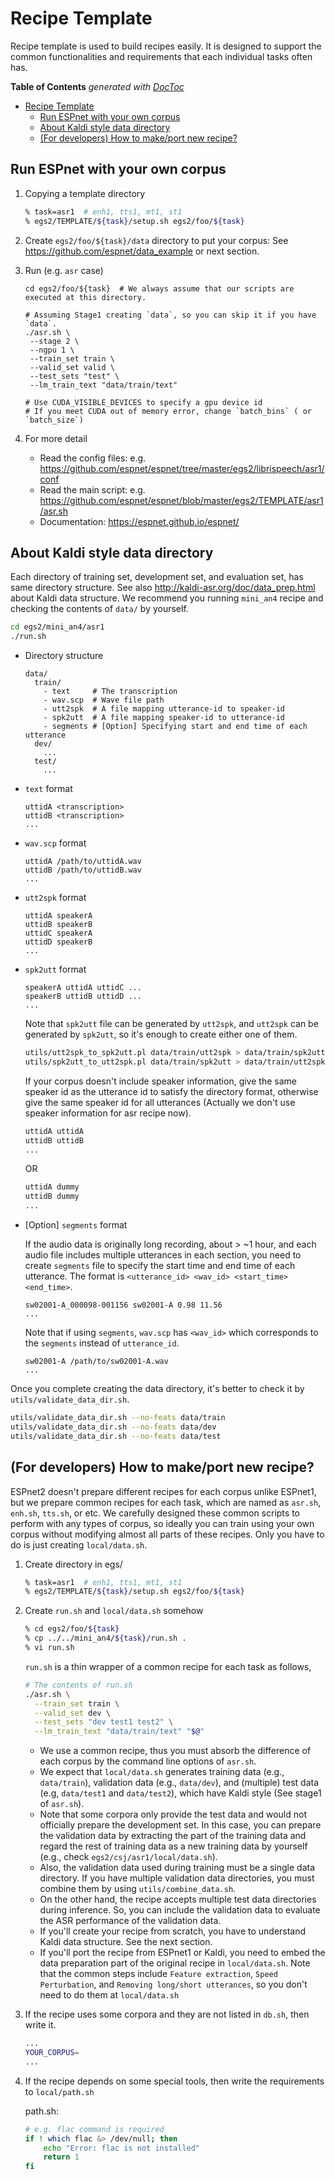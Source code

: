 # Recipe Template
Recipe template is used to build recipes easily.
It is designed to support the common functionalities and requirements that each individual tasks often has.

<!-- generated by doctoc https://github.com/thlorenz/doctoc -->
**Table of Contents**  *generated with [DocToc](https://github.com/thlorenz/doctoc)*

- [Recipe Template](#recipe-template)
  - [Run ESPnet with your own corpus](#run-espnet-with-your-own-corpus)
  - [About Kaldi style data directory](#about-kaldi-style-data-directory)
  - [(For developers) How to make/port new recipe?](#for-developers-how-to-makeport-new-recipe)

## Run ESPnet with your own corpus

1. Copying a template directory
    ```bash
    % task=asr1  # enh1, tts1, mt1, st1
    % egs2/TEMPLATE/${task}/setup.sh egs2/foo/${task}
    ```

1. Create `egs2/foo/${task}/data` directory to put your corpus: See https://github.com/espnet/data_example or next section.
1. Run (e.g. `asr` case)
    ```
    cd egs2/foo/${task}  # We always assume that our scripts are executed at this directory.

    # Assuming Stage1 creating `data`, so you can skip it if you have `data`.
    ./asr.sh \
     --stage 2 \
     --ngpu 1 \
     --train_set train \
     --valid_set valid \
     --test_sets "test" \
     --lm_train_text "data/train/text"

    # Use CUDA_VISIBLE_DEVICES to specify a gpu device id
    # If you meet CUDA out of memory error, change `batch_bins` ( or `batch_size`)
    ```
1. For more detail
    - Read the config files: e.g. https://github.com/espnet/espnet/tree/master/egs2/librispeech/asr1/conf
    - Read the main script: e.g. https://github.com/espnet/espnet/blob/master/egs2/TEMPLATE/asr1/asr.sh
    - Documentation: https://espnet.github.io/espnet/

## About Kaldi style data directory

Each directory of training set, development set, and evaluation set, has same directory structure. See also http://kaldi-asr.org/doc/data_prep.html about Kaldi data structure.
We recommend you running `mini_an4` recipe and checking the contents of `data/` by yourself.

```bash
cd egs2/mini_an4/asr1
./run.sh
```

- Directory structure
    ```
    data/
      train/
        - text     # The transcription
        - wav.scp  # Wave file path
        - utt2spk  # A file mapping utterance-id to speaker-id
        - spk2utt  # A file mapping speaker-id to utterance-id
        - segments # [Option] Specifying start and end time of each utterance
      dev/
        ...
      test/
        ...
    ```

- `text` format
    ```
    uttidA <transcription>
    uttidB <transcription>
    ...
    ```

- `wav.scp` format
    ```
    uttidA /path/to/uttidA.wav
    uttidB /path/to/uttidB.wav
    ...
    ```

- `utt2spk` format
    ```
    uttidA speakerA
    uttidB speakerB
    uttidC speakerA
    uttidD speakerB
    ...
    ```

- `spk2utt` format
    ```
    speakerA uttidA uttidC ...
    speakerB uttidB uttidD ...
    ...
    ```

    Note that `spk2utt` file can be generated by `utt2spk`, and `utt2spk` can be generated by `spk2utt`, so it's enough to create either one of them.

    ```bash
    utils/utt2spk_to_spk2utt.pl data/train/utt2spk > data/train/spk2utt
    utils/spk2utt_to_utt2spk.pl data/train/spk2utt > data/train/utt2spk
    ```

    If your corpus doesn't include speaker information, give the same speaker id as the utterance id to satisfy the directory format, otherwise give the same speaker id for all utterances (Actually we don't use speaker information for asr recipe now).

    ```bash
    uttidA uttidA
    uttidB uttidB
    ...
    ```

    OR

    ```bash
    uttidA dummy
    uttidB dummy
    ...
    ```

- [Option] `segments` format

    If the audio data is originally long recording, about > ~1 hour, and each audio file includes multiple utterances in each section, you need to create `segments` file to specify the start time and end time of each utterance. The format is `<utterance_id> <wav_id> <start_time> <end_time>`.

    ```
    sw02001-A_000098-001156 sw02001-A 0.98 11.56
    ...
    ```

    Note that if using `segments`, `wav.scp` has `<wav_id>` which corresponds to the `segments` instead of `utterance_id`.

    ```
    sw02001-A /path/to/sw02001-A.wav
    ...
    ```

Once you complete creating the data directory, it's better to check it by `utils/validate_data_dir.sh`.

```bash
utils/validate_data_dir.sh --no-feats data/train
utils/validate_data_dir.sh --no-feats data/dev
utils/validate_data_dir.sh --no-feats data/test
```


## (For developers) How to make/port new recipe?

ESPnet2 doesn't prepare different recipes for each corpus unlike ESPnet1, but we prepare common recipes for each task, which are named as `asr.sh`, `enh.sh`, `tts.sh`, or etc. We carefully designed these common scripts to perform with any types of corpus, so ideally you can train using your own corpus without modifying almost all parts of these recipes. Only you have to do is just creating `local/data.sh`.


1. Create directory in egs/
    ```bash
    % task=asr1  # enh1, tts1, mt1, st1
    % egs2/TEMPLATE/${task}/setup.sh egs2/foo/${task}
    ```

1. Create `run.sh` and `local/data.sh` somehow
    ```bash
    % cd egs2/foo/${task}
    % cp ../../mini_an4/${task}/run.sh .
    % vi run.sh
    ```

    `run.sh` is a thin wrapper of a common recipe for each task as follows,

    ```bash
    # The contents of run.sh
    ./asr.sh \
      --train_set train \
      --valid_set dev \
      --test_sets "dev test1 test2" \
      --lm_train_text "data/train/text" "$@"
    ```

    - We use a common recipe, thus you must absorb the difference of each corpus by the command line options of `asr.sh`.
    - We expect that `local/data.sh` generates training data (e.g., `data/train`), validation data (e.g., `data/dev`), and (multiple) test data (e.g, `data/test1` and `data/test2`), which have Kaldi style (See stage1 of `asr.sh`).
    - Note that some corpora only provide the test data and would not officially prepare the development set. In this case, you can prepare the validation data by extracting the part of the training data and regard the rest of training data as a new training data by yourself (e.g., check `egs2/csj/asr1/local/data.sh`).
    - Also, the validation data used during training must be a single data directory. If you have multiple validation data directories, you must combine them by using `utils/combine_data.sh`.
    - On the other hand, the recipe accepts multiple test data directories during inference. So, you can include the validation data to evaluate the ASR performance of the validation data.
    - If you'll create your recipe from scratch, you have to understand Kaldi data structure. See the next section.
    - If you'll port the recipe from ESPnet1 or Kaldi, you need to embed the data preparation part of the original recipe in `local/data.sh`. Note that the common steps include `Feature extraction`, `Speed Perturbation`, and `Removing long/short utterances`, so you don't need to do them at `local/data.sh`


1. If the recipe uses some corpora and they are not listed in `db.sh`, then write it.
    ```bash
    ...
    YOUR_CORPUS=
    ...
    ```

1. If the recipe depends on some special tools, then write the requirements to `local/path.sh`

    path.sh:
    ```bash
    # e.g. flac command is required
    if ! which flac &> /dev/null; then
        echo "Error: flac is not installed"
        return 1
    fi
    ```
